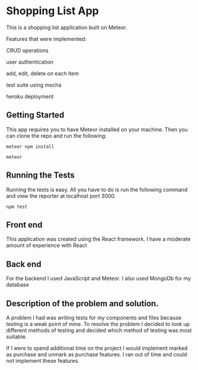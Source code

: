 # Shopping List App

This is a shopping list application built on Meteor.

Features that were implemented:

CRUD operations

user authentication

add, edit, delete on each item

test suite using mocha

heroku deployment

## Getting Started

This app requires you to have Meteor installed on your machine. Then you can clone the repo and run the following:

```
meteor npm install
```

```
meteor
```

## Running the Tests

Running the tests is easy. All you have to do is run the following command and view the reporter at localhost port 3000.

```
npm test
```

## Front end

This application was created using the React framework. I have a moderate amount of experience with React

## Back end

For the backend I used JavaScript and Meteor. I also used MongoDb for my database

## Description of the problem and solution.

A problem I had was writing tests for my components and files because testing is a weak point of mine. To resolve the problem I decided to look up different methods of testing and decided which method of testing was most suitable.

If I were to spend additional time on the project I would implement marked as purchase and unmark as purchase features. I ran out of time and could not implement these features.
